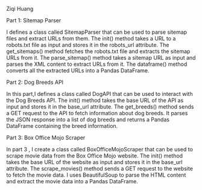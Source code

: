 Ziqi Huang

Part 1: Sitemap Parser

I defines a class called SitemapParser that can be used to parse sitemap files and extract URLs from them. The init() method takes a URL to a robots.txt file as input and stores it in the robots_url attribute. The get_sitemaps() method fetches the robots.txt file and extracts the sitemap URLs from it. The parse_sitemap() method takes a sitemap URL as input and parses the XML content to extract URLs from it. The dataframe() method converts all the extracted URLs into a Pandas DataFrame.

Part 2: Dog Breeds API

In this part,I defines a class called DogAPI that can be used to interact with the Dog Breeds API. The init() method takes the base URL of the API as input and stores it in the base_url attribute. The get_breeds() method sends a GET request to the API to fetch information about dog breeds. It parses the JSON response into a list of dog breeds and returns a Pandas DataFrame containing the breed information.

Part 3: Box Office Mojo Scraper

In part 3 , I create a class called BoxOfficeMojoScraper that can be used to scrape movie data from the Box Office Mojo website. The init() method takes the base URL of the website as input and stores it in the base_url attribute. The scrape_movies() method sends a GET request to the website to fetch the movie data. I uses BeautifulSoup to parse the HTML content and extract the movie data into a Pandas DataFrame.

